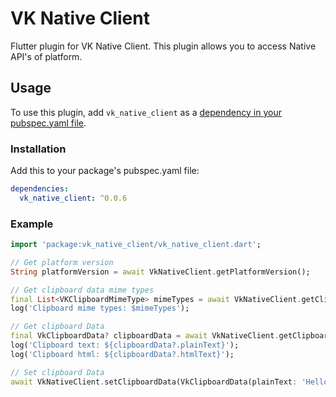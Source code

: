 # VK Native Client

Flutter plugin for VK Native Client.
This plugin allows you to access Native API's of platform.

## Usage

To use this plugin, add `vk_native_client` as a [dependency in your pubspec.yaml file](https://flutter.io/platform-plugins/).

### Installation

Add this to your package's pubspec.yaml file:

```yaml
dependencies:
  vk_native_client: ^0.0.6
```

### Example

```dart
import 'package:vk_native_client/vk_native_client.dart';

// Get platform version
String platformVersion = await VkNativeClient.getPlatformVersion();

// Get clipboard data mime types
final List<VKClipboardMimeType> mimeTypes = await VkNativeClient.getClipboardDataMimeTypes();
log('Clipboard mime types: $mimeTypes');

// Get clipboard Data
final VkClipboardData? clipboardData = await VkNativeClient.getClipboardData();
log('Clipboard text: ${clipboardData?.plainText}');
log('Clipboard html: ${clipboardData?.htmlText}');

// Set clipboard Data
await VkNativeClient.setClipboardData(VkClipboardData(plainText: 'Hello World!', htmlText: '<b>Hello World!</b>'));
```
